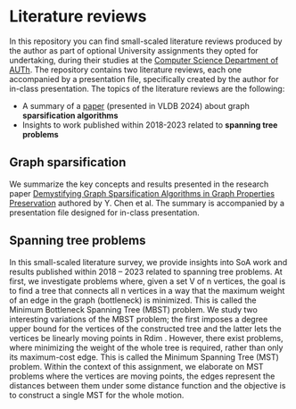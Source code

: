 # Literature reviews

In this repository you can find small-scaled literature reviews produced by the author as part of optional University assignments they opted for undertaking, during their studies at the [Computer Science Department of AUTh](https://www.csd.auth.gr/en/). The repository contains two literature reviews, each one accompanied by a presentation file, specifically created by the author for in-class presentation. The topics of the literature reviews are the following:

- A summary of a [paper](https://arxiv.org/abs/2311.12314) (presented in VLDB 2024) about graph **sparsification algorithms**
- Insights to work published within 2018-2023 related to **spanning tree problems**

## Graph sparsification
We summarize the key concepts and results presented in the research paper [Demystifying Graph Sparsification Algorithms in Graph Properties Preservation](https://arxiv.org/abs/2311.12314) authored by Y. Chen et al. The summary is accompanied by a presentation file designed for in-class presentation. 

## Spanning tree problems
In this small-scaled literature survey, we provide insights into SoA work and results published within 2018 – 2023 related to spanning tree problems. At first, we investigate problems where, given a set V of n vertices, the goal is to find a tree that connects all n vertices in a way that the maximum weight of an edge in the graph (bottleneck) is minimized. This is called the Minimum Bottleneck Spanning Tree (MBST) problem. We study two interesting variations of the MBST problem; the first imposes a degree upper bound for the vertices of the constructed tree and the latter lets the vertices be linearly moving points in Rdim . However, there exist problems, where minimizing the weight of the whole tree is required, rather than only its maximum-cost edge. This is called the Minimum Spanning Tree (MST) problem. Within the context of this assignment, we elaborate on MST problems where the vertices are moving points, the edges represent the distances between them under some distance function and the objective is to construct a single MST for the whole motion.






